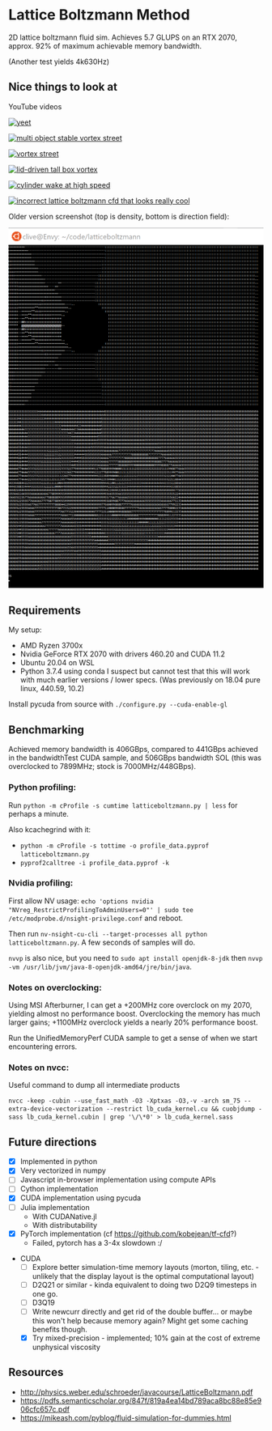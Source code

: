 Lattice Boltzmann Method
========================

2D lattice boltzmann fluid sim. Achieves 5.7 GLUPS on an RTX 2070, approx. 92% of maximum achievable memory bandwidth.

(Another test yields 4k630Hz)

## Nice things to look at

YouTube videos

[![yeet](https://img.youtube.com/vi/7rvzD-67sXk/0.jpg)](https://youtu.be/7rvzD-67sXk)

[![multi object stable vortex street](https://img.youtube.com/vi/H8pB7ErPXnw/0.jpg)](https://youtu.be/H8pB7ErPXnw)

[![vortex street](https://img.youtube.com/vi/Fo-gbRbTyIc/0.jpg)](https://youtu.be/Fo-gbRbTyIc)

[![lid-driven tall box vortex](https://img.youtube.com/vi/J1pS6P-js0o/0.jpg)](https://youtu.be/J1pS6P-js0o)

[![cylinder wake at high speed](https://img.youtube.com/vi/wsfL2LaHcFE/0.jpg)](https://youtu.be/wsfL2LaHcFE)

[![incorrect lattice boltzmann cfd that looks really cool](https://img.youtube.com/vi/b8ZVsETpFUE/0.jpg)](https://www.youtube.com/watch?v=b8ZVsETpFUE)

Older version screenshot (top is density, bottom is direction field):

![screenshot](screenshot.png)

## Requirements

My setup:
- AMD Ryzen 3700x
- Nvidia GeForce RTX 2070 with drivers 460.20 and CUDA 11.2
- Ubuntu 20.04 on WSL
- Python 3.7.4 using conda
I suspect but cannot test that this will work with much earlier versions / lower specs. (Was previously on 18.04 pure linux, 440.59, 10.2)

Install pycuda from source with `./configure.py --cuda-enable-gl`


## Benchmarking

Achieved memory bandwidth is 406GBps, compared to 441GBps achieved in the bandwidthTest CUDA sample, and 506GBps bandwidth SOL (this was overclocked to 7899MHz; stock is 7000MHz/448GBps).

### Python profiling:
Run `python -m cProfile -s cumtime latticeboltzmann.py | less` for perhaps a minute.

Also kcachegrind with it:
  - `python -m cProfile -s tottime -o profile_data.pyprof latticeboltzmann.py`
  - `pyprof2calltree -i profile_data.pyprof -k`

### Nvidia profiling:
First allow NV usage: `echo 'options nvidia "NVreg_RestrictProfilingToAdminUsers=0"' | sudo tee /etc/modprobe.d/nsight-privilege.conf` and reboot.

Then run `nv-nsight-cu-cli --target-processes all python latticeboltzmann.py`. A few seconds of samples will do.

`nvvp` is also nice, but you need to `sudo apt install openjdk-8-jdk` then `nvvp -vm /usr/lib/jvm/java-8-openjdk-amd64/jre/bin/java`.

### Notes on overclocking:
Using MSI Afterburner, I can get a +200MHz core overclock on my 2070, yielding almost no performance boost. Overclocking the memory has much larger gains; +1100MHz overclock yields a nearly 20% performance boost.

Run the UnifiedMemoryPerf CUDA sample to get a sense of when we start encountering errors.

### Notes on nvcc:

Useful command to dump all intermediate products

```
nvcc -keep -cubin --use_fast_math -O3 -Xptxas -O3,-v -arch sm_75 --extra-device-vectorization --restrict lb_cuda_kernel.cu && cuobjdump -sass lb_cuda_kernel.cubin | grep '\/\*0' > lb_cuda_kernel.sass
```

## Future directions
- [x] Implemented in python
- [x] Very vectorized in numpy
- [ ] Javascript in-browser implementation using compute APIs
- [ ] Cython implementation
- [x] CUDA implementation using pycuda
- [ ] Julia implementation
  - With CUDANative.jl
  - With distributability
- [x] PyTorch implementation (cf https://github.com/kobejean/tf-cfd?)
  - Failed, pytorch has a 3-4x slowdown :/
- CUDA
  - [ ] Explore better simulation-time memory layouts (morton, tiling, etc. - unlikely that the display layout is the optimal computational layout)
  - [ ] D2Q21 or similar - kinda equivalent to doing two D2Q9 timesteps in one go.
  - [ ] D3Q19
  - [ ] Write newcurr directly and get rid of the double buffer... or maybe this won't help because memory again? Might get some caching benefits though.
  - [x] Try mixed-precision - implemented; 10% gain at the cost of extreme unphysical viscosity

## Resources
- http://physics.weber.edu/schroeder/javacourse/LatticeBoltzmann.pdf
- https://pdfs.semanticscholar.org/847f/819a4ea14bd789aca8bc88e85e906cfc657c.pdf
- https://mikeash.com/pyblog/fluid-simulation-for-dummies.html

